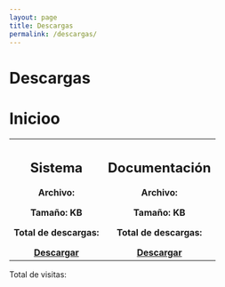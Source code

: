 ```yaml
---
layout: page
title: Descargas
permalink: /descargas/
---
```


<script async src="https://api.countapi.xyz/hit/pruebadepaginaestatica.github.io/visits?callback=callbackName"></script>


<script src="https://cdnjs.cloudflare.com/ajax/libs/axios/0.21.1/axios.min.js" integrity="sha512-bZS47S7sPOxkjU/4Bt0zrhEtWx0y0CRkhEp8IckzK+ltifIIE9EMIMTuT/mEzoIMewUINruDBIR/jJnbguonqQ==" crossorigin="anonymous" referrerpolicy="no-referrer"></script>

# Descargas

<h1> Inicioo </h1>
<script src="{{ base.url | prepend: site.url }}/assets/js/main.js"></script>
<table style="width:100%">
    <tr>
        <th>
            <h2> Sistema </h2>
            <p> Archivo:  <span id="archivo"> </span> </p>
            <p> Tamaño: <span id="tamanio"> </span> KB</p>
            <p> Total de descargas:  <span id="descargas"> </span> </p>
            <a class="btn btn-green" href="#" id="btn_descarga_sistema" role="button">Descargar</a>
        </th>
        <th>
            <h2> Documentación </h2>
            <p> Archivo:  <span id="archivo_doc"> </span> </p>
            <p> Tamaño: <span id="tamanio_doc"> </span> KB</p>
            <p> Total de descargas:  <span id="descargas_doc"> </span> </p>
            <a class="btn btn-green" href="#" id="btn_descarga_manual" role="button">Descargar </a>
        </th>
    </tr>
</table>
<p>Total de visitas: <span id="visits"></span> </p>